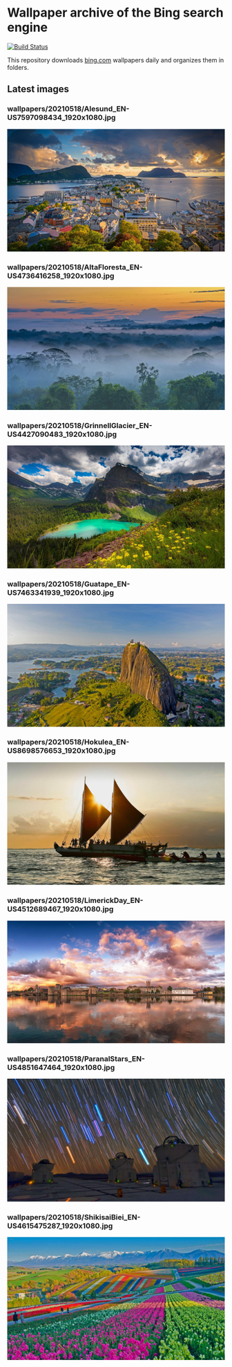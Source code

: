# Wallpaper archive of the Bing search engine

[![Build Status](https://travis-ci.org/kijart/bing-daily-images-dl.svg?branch=wallpapers)](https://travis-ci.org/kijart/bing-daily-images-dl)

This repository downloads [bing.com](https://www.bing.com) wallpapers daily and organizes them in folders.

## Latest images

<!-- Wallpapers -->

### wallpapers/20210518/Alesund_EN-US7597098434_1920x1080.jpg

![wallpapers/20210518/Alesund_EN-US7597098434_1920x1080.jpg](wallpapers/20210518/Alesund_EN-US7597098434_1920x1080.jpg)

### wallpapers/20210518/AltaFloresta_EN-US4736416258_1920x1080.jpg

![wallpapers/20210518/AltaFloresta_EN-US4736416258_1920x1080.jpg](wallpapers/20210518/AltaFloresta_EN-US4736416258_1920x1080.jpg)

### wallpapers/20210518/GrinnellGlacier_EN-US4427090483_1920x1080.jpg

![wallpapers/20210518/GrinnellGlacier_EN-US4427090483_1920x1080.jpg](wallpapers/20210518/GrinnellGlacier_EN-US4427090483_1920x1080.jpg)

### wallpapers/20210518/Guatape_EN-US7463341939_1920x1080.jpg

![wallpapers/20210518/Guatape_EN-US7463341939_1920x1080.jpg](wallpapers/20210518/Guatape_EN-US7463341939_1920x1080.jpg)

### wallpapers/20210518/Hokulea_EN-US8698576653_1920x1080.jpg

![wallpapers/20210518/Hokulea_EN-US8698576653_1920x1080.jpg](wallpapers/20210518/Hokulea_EN-US8698576653_1920x1080.jpg)

### wallpapers/20210518/LimerickDay_EN-US4512689467_1920x1080.jpg

![wallpapers/20210518/LimerickDay_EN-US4512689467_1920x1080.jpg](wallpapers/20210518/LimerickDay_EN-US4512689467_1920x1080.jpg)

### wallpapers/20210518/ParanalStars_EN-US4851647464_1920x1080.jpg

![wallpapers/20210518/ParanalStars_EN-US4851647464_1920x1080.jpg](wallpapers/20210518/ParanalStars_EN-US4851647464_1920x1080.jpg)

### wallpapers/20210518/ShikisaiBiei_EN-US4615475287_1920x1080.jpg

![wallpapers/20210518/ShikisaiBiei_EN-US4615475287_1920x1080.jpg](wallpapers/20210518/ShikisaiBiei_EN-US4615475287_1920x1080.jpg)

